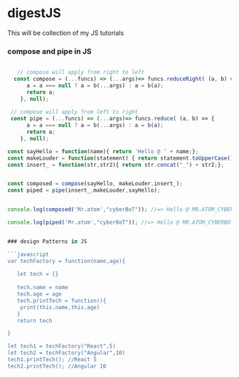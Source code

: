 # digestJS
This will be collection of my JS tutorials

### compose and pipe in JS

```javascript

   // compose will apply from right to left 
  const compose = (...funcs) => (...args)=> funcs.reduceRight( (a, b) => {
      a = a === null ? a = b(...args) : a = b(a);
      return a;
    }, null);
    
 // compose will apply from left to right 
 const pipe = (...funcs) => (...args)=> funcs.reduce( (a, b) => {
      a = a === null ? a = b(...args) : a = b(a);
      return a;
    }, null);

const sayHello = function(name){ return 'Hello @ ' + name;};
const makeLouder = function(statement) { return statement.toUpperCase() + '!';};
const insert_ = function(str,str2){ return str.concat("_") + str2;};


const composed = compose(sayHello, makeLouder,insert_);
const piped = pipe(insert_,makeLouder,sayHello); 


console.log(composed('Mr.atom',"cyberBoT")); //=> Hello @ MR.ATOM_CYBERBOT!

console.log(piped('Mr.atom',"cyberBoT")); //=> Hello @ MR.ATOM_CYBERBOT!'```


### design Patterns in JS

```javascript
var techFactory = function(name,age){
   
   let tech = {}
  
   tech.name = name
   tech.age = age
   tech.printTech = function(){
    print(this.name,this.age)
   }
   return tech

}

let tech1 = techFactory("React",5)
let tech2 = techFactory("Angular",10)
tech1.printTech(); //React 5
tech2.printTech(); //Angular 10
```
